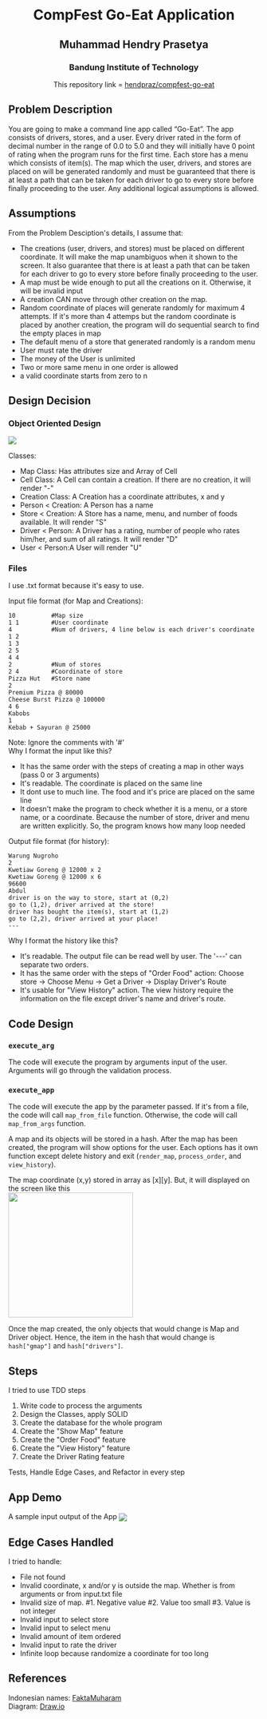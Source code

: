 <h1 align="center">
  <br>
  CompFest Go-Eat Application
  <br>
</h1>

<h2 align="center">
  Muhammad Hendry Prasetya
  <br>
</h2>

<h3 align="center">
  Bandung Institute of Technology
</h2>

<p align = center> This repository link = <a href="https://github.com/hendpraz/compfest-go-eat">hendpraz/compfest-go-eat </a> </p>

## Problem Description

You are going to make a command line app called “Go-Eat”. The app consists of drivers, stores, and a user. Every driver rated in the form of decimal number in the range of 0.0 to 5.0 and they will initially have 0 point of rating when the program runs for the first time. Each store has a menu which consists of item(s). The map which the user, drivers, and stores are placed on will be generated randomly and must be guaranteed that there is at least a path that can be taken for each driver to go to every store before finally proceeding to the user. Any additional logical assumptions is allowed.

## Assumptions

From the Problem Desciption's details, I assume that:
- The creations (user, drivers, and stores) must be placed on different coordinate. It will make the map unambiguos when it shown to the screen. It also guarantee that there is at least a path that can be taken for each driver to go to every store before finally proceeding to the user.
- A map must be wide enough to put all the creations on it. Otherwise, it will be invalid input
- A creation CAN move through other creation on the map.
- Random coordinate of places will generate randomly for maximum 4 attempts. If it's more than 4 attemps but the random coordinate is placed by another creation, the program will do sequential search to find the empty places in map
- The default menu of a store that generated randomly is a random menu
- User must rate the driver
- The money of the User is unlimited
- Two or more same menu in one order is allowed
- a valid coordinate starts from zero to n

## Design Decision

### Object Oriented Design

<img align="center" src="img/diagram.jpg" >

Classes:
- Map Class: Has attributes size and Array of Cell
- Cell Class: A Cell can contain a creation. If there are no creation, it will render "-"
- Creation Class: A Creation has a coordinate attributes, x and y
- Person < Creation: A Person has a name
- Store < Creation: A Store has a name, menu, and number of foods available. It will render "S"
- Driver < Person: A Driver has a rating, number of people who rates him/her, and sum of all ratings. It will render "D"
- User < Person:A User will render "U"

### Files

I use .txt format because it's easy to use.

Input file format (for Map and Creations):
```
10          #Map size
1 1         #User coordinate
4           #Num of drivers, 4 line below is each driver's coordinate
1 2
1 3
2 5
4 4
2           #Num of stores
2 4         #Coordinate of store
Pizza Hut   #Store name
2
Premium Pizza @ 80000
Cheese Burst Pizza @ 100000
4 6
Kabobs
1
Kebab + Sayuran @ 25000
```

Note: Ignore the comments with '#'<br>
Why I format the input like this?
- It has the same order with the steps of creating a map in other ways (pass 0 or 3 arguments)
- It's readable. The coordinate is placed on the same line
- It dont use to much line. The food and it's price are placed on the same line
- It doesn't make the program to check whether it is a menu, or a store name, or a coordinate. Because the number of store, driver and menu are written explicitly. So, the program knows how many loop needed

Output file format (for history):
```
Warung Nugroho
2
Kwetiaw Goreng @ 12000 x 2
Kwetiaw Goreng @ 12000 x 6
96600
Abdul
driver is on the way to store, start at (0,2)
go to (1,2), driver arrived at the store!
driver has bought the item(s), start at (1,2)
go to (2,2), driver arrived at your place!
---
```

Why I format the history like this?
- It's readable. The output file can be read well by user. The '---' can separate two orders.
- It has the same order with the steps of "Order Food" action: Choose store -> Choose Menu -> Get a Driver -> Display Driver's Route
- It's usable for "View History" action. The view history require the information on the file except driver's name and driver's route.

## Code Design

### `execute_arg`
The code will execute the program by arguments input of the user. Arguments will go through the validation process.

### `execute_app`
The code will execute the app by the parameter passed. If it's from a file, the code will call `map_from_file` function. Otherwise, the code will call `map_from_args` function.

A map and its objects will be stored in a hash. After the map has been created, the program will show options for the user. Each options has it own function except delete history and exit (`render_map`, `process_order`, and `view_history`).

The map coordinate (x,y) stored in array as [x][y]. But, it will displayed on the screen like this
<br>
<img align="center" src="img/map.jpg" width="250" height="250">

Once the map created, the only objects that would change is Map and Driver object. Hence, the item in the hash that would change is `hash["gmap"]` and `hash["drivers"]`.

## Steps

I tried to use TDD steps 
1. Write code to process the arguments
2. Design the Classes, apply SOLID
3. Create the database for the whole program
4. Create the "Show Map" feature
5. Create the "Order Food" feature
6. Create the "View History" feature
7. Create the Driver Rating feature

Tests, Handle Edge Cases, and Refactor in every step

## App Demo

A sample input output of the App
<img src="img/demo.jpg" align="center">

## Edge Cases Handled

I tried to handle:
- File not found
- Invalid coordinate, x and/or y is outside the map. Whether is from arguments or from input.txt file
- Invalid size of map. #1. Negative value #2. Value too small #3. Value is not integer
- Invalid input to select store
- Invalid input to select menu
- Invalid amount of item ordered
- Invalid input to rate the driver
- Infinite loop because randomize a coordinate for too long

## References

Indonesian names: [FaktaMuharam](http://faktamuharam.blogspot.com/2012/11/top-1000-nama-populer-di-indonesia.html)<br>
Diagram: [Draw.io](https://www.draw.io/)